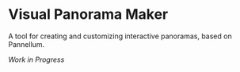 # Visual Panorama Maker
A tool for creating and customizing interactive panoramas, based on Pannellum.

*Work in Progress*